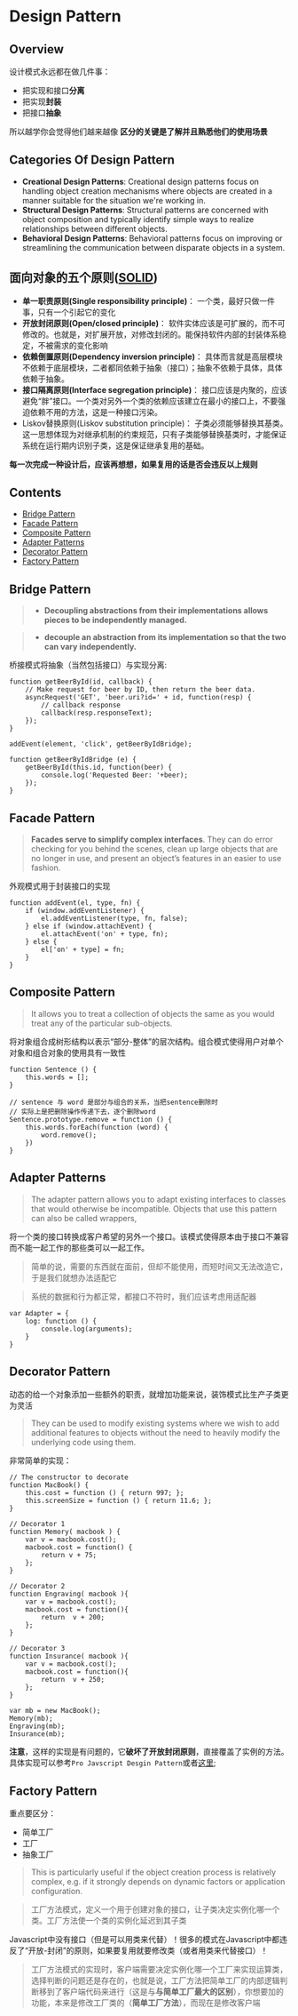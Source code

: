 # Design Pattern

## Overview

设计模式永远都在做几件事：

- 把实现和接口**分离**
- 把实现**封装**
- 把接口**抽象**

所以越学你会觉得他们越来越像
**区分的关键是了解并且熟悉他们的使用场景**

## Categories Of Design Pattern

- **Creational Design Patterns**: Creational design patterns focus on handling object creation mechanisms where objects are created in a manner suitable for the situation we're working in. 
- **Structural Design Patterns**: Structural patterns are concerned with object composition and typically identify simple ways to realize relationships between different objects. 
- **Behavioral Design Patterns**: Behavioral patterns focus on improving or streamlining the communication between disparate objects in a system.

## 面向对象的五个原则([SOLID](http://en.wikipedia.org/wiki/SOLID_(object-oriented_design)))

- **单一职责原则(Single responsibility principle)**： 一个类，最好只做一件事，只有一个引起它的变化
- **开放封闭原则(Open/closed principle)**： 软件实体应该是可扩展的，而不可修改的。也就是，对扩展开放，对修改封闭的。能保持软件内部的封装体系稳定，不被需求的变化影响
- **依赖倒置原则(Dependency inversion principle)**： 具体而言就是高层模块不依赖于底层模块，二者都同依赖于抽象（接口）；抽象不依赖于具体，具体依赖于抽象。
- **接口隔离原则(Interface segregation principle)**： 接口应该是内聚的，应该避免“胖”接口。一个类对另外一个类的依赖应该建立在最小的接口上，不要强迫依赖不用的方法，这是一种接口污染。
- Liskov替换原则(Liskov substitution principle)： 子类必须能够替换其基类。这一思想体现为对继承机制的约束规范，只有子类能够替换基类时，才能保证系统在运行期内识别子类，这是保证继承复用的基础。

**每一次完成一种设计后，应该再想想，如果复用的话是否会违反以上规则**

## Contents
- [Bridge Pattern](#bridge-pattern)
- [Facade Pattern](#facade-pattern)
- [Composite Pattern](#composite-pattern)
- [Adapter Patterns](#adapter-patterns)
- [Decorator Pattern](#decorator-pattern)
- [Factory Pattern](#factory-pattern)

## Bridge Pattern

>- **Decoupling abstractions from their implementations allows pieces to be independently managed.**

>- **decouple an abstraction from its implementation so that the two can vary independently.**

桥接模式将抽象（当然包括接口）与实现分离:

```
function getBeerById(id, callback) {
    // Make request for beer by ID, then return the beer data.
    asyncRequest('GET', 'beer.uri?id=' + id, function(resp) {
        // callback response
        callback(resp.responseText);
    });
}

addEvent(element, 'click', getBeerByIdBridge);

function getBeerByIdBridge (e) {
    getBeerById(this.id, function(beer) {
        console.log('Requested Beer: '+beer);
    });
}
```

## Facade Pattern

>**Facades serve to simplify complex interfaces**. They can do error checking for you behind the scenes, clean up large objects that are no longer in use, and present an object’s features in an easier to use fashion. 

外观模式用于封装接口的实现

```
function addEvent(el, type, fn) {
    if (window.addEventListener) {
        el.addEventListener(type, fn, false);
    } else if (window.attachEvent) {
        el.attachEvent('on' + type, fn);
    } else {
        el['on' + type] = fn;
    }
}
```

## Composite Pattern

>It allows you to treat a collection of objects the same as you would treat any of the
particular sub-objects.

将对象组合成树形结构以表示“部分-整体”的层次结构。组合模式使得用户对单个对象和组合对象的使用具有一致性

```
function Sentence () {
    this.words = [];
}

// sentence 与 word 是部分与组合的关系，当把sentence删除时
// 实际上是把删除操作传递下去，逐个删除word
Sentence.prototype.remove = function () {
    this.words.forEach(function (word) {
        word.remove();
    })
}
```

## Adapter Patterns

>The adapter pattern allows you to adapt existing interfaces to classes that would otherwise be incompatible. Objects that use this pattern can also be called wrappers,

将一个类的接口转换成客户希望的另外一个接口。该模式使得原本由于接口不兼容而不能一起工作的那些类可以一起工作。

>简单的说，需要的东西就在面前，但却不能使用，而短时间又无法改造它，于是我们就想办法适配它

>系统的数据和行为都正常，都接口不符时，我们应该考虑用适配器

```
var Adapter = {
    log: function () {
        console.log(arguments);
    }
}
```

## Decorator Pattern

动态的给一个对象添加一些额外的职责，就增加功能来说，装饰模式比生产子类更为灵活

>They can be used to modify existing systems where we wish to add additional features to objects without the need to heavily modify the underlying code using them.

非常简单的实现：

```
// The constructor to decorate
function MacBook() {
    this.cost = function () { return 997; };
    this.screenSize = function () { return 11.6; };
}
 
// Decorator 1
function Memory( macbook ) {
    var v = macbook.cost();
    macbook.cost = function() {
        return v + 75;
    };
}
 
// Decorator 2
function Engraving( macbook ){
    var v = macbook.cost();
    macbook.cost = function(){
        return  v + 200;
    };
}
 
// Decorator 3
function Insurance( macbook ){
    var v = macbook.cost();
    macbook.cost = function(){
        return  v + 250;
    };
}
 
var mb = new MacBook();
Memory(mb);
Engraving(mb);
Insurance(mb);
```

**注意**，这样的实现是有问题的，它**破坏了开放封闭原则**，直接覆盖了实例的方法。具体实现可以参考`Pro Javscript Desgin Pattern`或者[这里](http://addyosmani.com/resources/essentialjsdesignpatterns/book/#decoratorpatternjavascript);

## Factory Pattern

重点要区分：

- 简单工厂
- 工厂
- 抽象工厂

>This is particularly useful if the object creation process is relatively complex, e.g. if it strongly depends on dynamic factors or application configuration.

>工厂方法模式，定义一个用于创建对象的接口，让子类决定实例化哪一个类。工厂方法使一个类的实例化延迟到其子类

Javascript中没有接口（但是可以用类来代替）！很多的模式在Javascript中都违反了“开放-封闭”的原则，如果要复用就要修改类（或者用类来代替接口）！

>工厂方法模式的实现时，客户端需要决定实例化哪一个工厂来实现运算类，选择判断的问题还是存在的，也就是说，工厂方法把简单工厂的内部逻辑判断移到了客户端代码来进行（这是与**与简单工厂最大的区别**），你想要加的功能，本来是修改工厂类的（**简单工厂方法**），而现在是修改客户端









